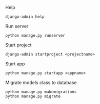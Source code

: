 Help
```
django-admin help

```

Run server
```
python manage.py runserver

```

Start project
```
django-admin startproject <projectname>

```

Start app
```
python manage.py startapp <appname>

```

Migrate models class to database
```
python manage.py makemigrations
python manage.py migrate

```
